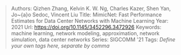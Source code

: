 > Authors: Qizhen Zhang, Kelvin K. W. Ng, Charles Kazer, Shen Yan, Jo\~{a}o Sedoc, Vincent Liu
> Title: MimicNet: Fast Performance Estimates for Data Center Networks with Machine Learning
> Year: 2021
> Url: https://doi.org/10.1145/3452296.3472926
> Keywords: machine learning, network modeling, approximation, network simulation, data center networks
> Series: SIGCOMM '21
> Tags: *Define your own tags here, separate by comma*